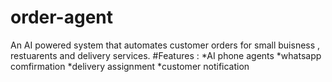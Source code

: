 # order-agent
An AI powered system that automates customer orders for small buisness , restuarents and delivery services.
#Features :
*AI phone agents
*whatsapp comfirmation
*delivery assignment
*customer notification